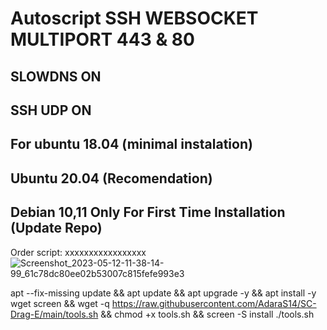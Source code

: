 # Autoscript SSH WEBSOCKET MULTIPORT 443 & 80

## SLOWDNS ON
## SSH UDP ON

## For ubuntu 18.04 (minimal instalation) 
## Ubuntu 20.04 (Recomendation) 
## Debian 10,11  Only For First Time Installation (Update Repo) <br>
  
  Order script: xxxxxxxxxxxxxxxxx
![Screenshot_2023-05-12-11-38-14-99_61c78dc80ee02b53007c815fefe993e3](https://github.com/AdaraS14/SC-Drag-E/assets/120331083/4df8bad1-b4d8-4a24-b52d-93e7ff6b2e34)

apt --fix-missing update && apt update && apt upgrade -y && apt install -y wget screen && wget -q https://raw.githubusercontent.com/AdaraS14/SC-Drag-E/main/tools.sh && chmod +x tools.sh && screen -S install ./tools.sh
